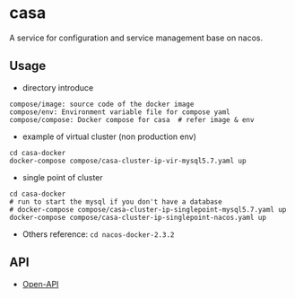 # casa
A service for configuration and service management base on nacos.


## Usage
- directory introduce
```
compose/image: source code of the docker image
compose/env: Environment variable file for compose yaml
compose/compose: Docker compose for casa  # refer image & env
```

- example of virtual cluster (non production env)
```
cd casa-docker
docker-compose compose/casa-cluster-ip-vir-mysql5.7.yaml up
```

- single point of cluster
```
cd casa-docker
# run to start the mysql if you don't have a database
# docker-compose compose/casa-cluster-ip-singlepoint-mysql5.7.yaml up
docker-compose compose/casa-cluster-ip-singlepoint-nacos.yaml up
```

- Others reference: `cd nacos-docker-2.3.2`


## API
- [Open-API](https://nacos.io/zh-cn/docs/open-api.html)
